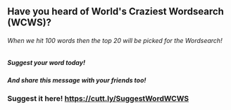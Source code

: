## Have you heard of World's Craziest Wordsearch (WCWS)?
###### When we hit 100 words then the top 20 will be picked for the Wordsearch!

##### Suggest your word today! 
##### And share this message with your friends too!

### Suggest it here! https://cutt.ly/SuggestWordWCWS
